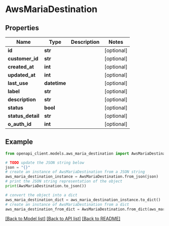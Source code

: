 # AwsMariaDestination


## Properties

Name | Type | Description | Notes
------------ | ------------- | ------------- | -------------
**id** | **str** |  | [optional] 
**customer_id** | **str** |  | [optional] 
**created_at** | **int** |  | [optional] 
**updated_at** | **int** |  | [optional] 
**last_use** | **datetime** |  | [optional] 
**label** | **str** |  | [optional] 
**description** | **str** |  | [optional] 
**status** | **bool** |  | [optional] 
**status_detail** | **str** |  | [optional] 
**o_auth_id** | **int** |  | [optional] 

## Example

```python
from openapi_client.models.aws_maria_destination import AwsMariaDestination

# TODO update the JSON string below
json = "{}"
# create an instance of AwsMariaDestination from a JSON string
aws_maria_destination_instance = AwsMariaDestination.from_json(json)
# print the JSON string representation of the object
print(AwsMariaDestination.to_json())

# convert the object into a dict
aws_maria_destination_dict = aws_maria_destination_instance.to_dict()
# create an instance of AwsMariaDestination from a dict
aws_maria_destination_from_dict = AwsMariaDestination.from_dict(aws_maria_destination_dict)
```
[[Back to Model list]](../README.md#documentation-for-models) [[Back to API list]](../README.md#documentation-for-api-endpoints) [[Back to README]](../README.md)


